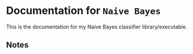 # Documentation for `Naive Bayes`

This is the documentation for my Naive Bayes classifier library/executable.

## Notes
